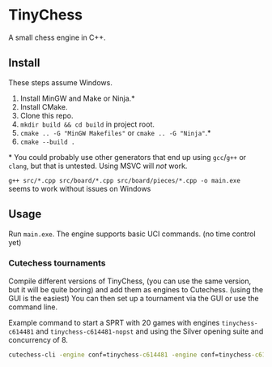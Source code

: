# TinyChess

A small chess engine in C++.

## Install

These steps assume Windows.

1. Install MinGW and Make or Ninja.*
2. Install CMake.
3. Clone this repo.
4. `mkdir build && cd build` in project root.
5. `cmake .. -G "MinGW Makefiles"` or `cmake .. -G "Ninja"`.*
6. `cmake --build .`

\* You could probably use other generators that end up using `gcc`/`g++` or `clang`, but that is untested. Using MSVC
will _not_ work.

`g++ src/*.cpp src/board/*.cpp src/board/pieces/*.cpp -o main.exe` seems to work without issues on Windows

## Usage

Run `main.exe`. The engine supports basic UCI commands. (no time control yet)

### Cutechess tournaments

Compile different versions of TinyChess, (you can use the same version, but it will be quite boring) and add them as
engines to Cutechess. (using the GUI is the easiest) You can then set up a tournament via the GUI or use the command
line.

Example command to start a SPRT with 20 games with engines `tinychess-c614481` and `tinychess-c614481-nopst` and using
the
Silver opening suite and concurrency of 8.

```cmd
cutechess-cli -engine conf=tinychess-c614481 -engine conf=tinychess-c614481-nopst -each proto=uci tc=inf -sprt elo0=0 elo1=5 alpha=0.05 beta=0.05 -games 20 -openings file=Silver_Suite.pgn format=pgn plies=5 -concurrency 8
```
